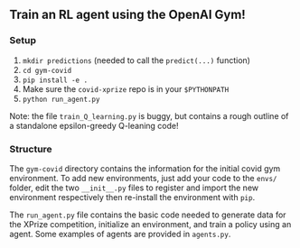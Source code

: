 ## Train an RL agent using the OpenAI Gym!

### Setup
1. `mkdir predictions` (needed to call the `predict(...)` function)
2. `cd gym-covid`
3. `pip install -e .`
4. Make sure the `covid-xprize` repo is in your `$PYTHONPATH`
5. `python run_agent.py`

Note: the file `train_Q_learning.py` is buggy, but contains a rough outline of a standalone epsilon-greedy Q-leaning code!

### Structure
The `gym-covid` directory contains the information for the initial covid gym environment. To add new environments, just add your code to the `envs/` folder, edit the two `__init__.py` files to register and import the new environment respectively then re-install the environment with `pip`. 

The `run_agent.py` file contains the basic code needed to generate data for the XPrize competition, initialize an environment, and train a policy using an agent. Some examples of agents are provided in `agents.py`. 

